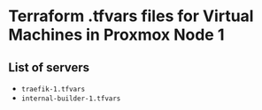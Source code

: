 # Terraform .tfvars files for Virtual Machines in Proxmox Node 1

## List of servers
- `traefik-1.tfvars`
- `internal-builder-1.tfvars`